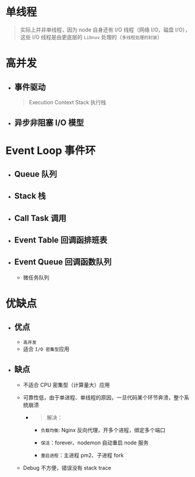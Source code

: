 # 单线程

> 实际上并非单线程，因为 node 自身还有 I/O 线程（网络 I/O，磁盘 I/O），这些 I/O 线程是由更底层的 `Libnuv` 处理的（`多线程处理的封装`）

# 高并发

- ## 事件驱动

  > Execution Context Stack 执行栈

- ## 异步非阻塞 I/O 模型

# Event Loop 事件环

- ## Queue 队列
- ## Stack 栈
- ## Call Task 调用

- ## Event Table 回调函排班表
- ## Event Queue 回调函数队列
  - 微任务队列

# 优缺点

- ## 优点

  - `高并发`
  - 适合 `I/O 密集型`应用

- ## 缺点

  - 不适合 CPU 密集型（计算量大）应用
  - 可靠性低，由于单进程、单线程的原因，一旦代码某个环节奔溃，整个系统崩溃

    - > 解决：

      - `负载均衡`: Nginx 反向代理，开多个进程，绑定多个端口

      - `保活`：forever、nodemon 自动重启 node 服务
      - `重启进程`：主进程 pm2、子进程 fork

  - Debug 不方便，错误没有 stack trace
